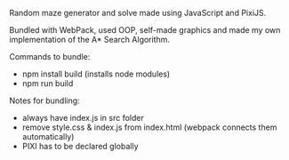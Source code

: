 Random maze generator and solve made using JavaScript and PixiJS.

Bundled with WebPack, used OOP, self-made graphics and made my own implementation of the A* Search Algorithm.

Commands to bundle:
- npm install build  (installs node modules)
- npm run build

Notes for bundling:
 - always have index.js in src folder
 - remove style.css & index.js from index.html (webpack connects them automatically)
 - PIXI has to be declared globally
